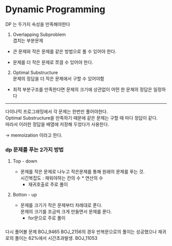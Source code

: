 # Dynamic Programming 

DP 는 두가지 속성을 만족해야한다

1. Overlapping Subproblem  
겹치는 부분문제

- 큰 문제와 작은 문제를 같은 방법으로 풀 수 있어야 한다.  

- 문제를 더 작은 문제로 쪼갤 수 있어야 한다.

2. Optimal Substructure  
문제의 정답을 더 작은 문제에서 구할 수 있어야함 

- 최적 부분구조를 만족한다면 문제의 크기에 상관없이 어떤 한 문제의 정답은 일정하다

***
다이나믹 프로그래밍에서 각 문제는 한번만 풀어야한다.  
Optimal Substructure을 만족하기 때문에 같은 문제는 구할 때 마다 정답이 같다.  
따라서 이러한 정답을 배열에 저장해 두었다가 사용한다.

-> memoization 이라고 한다.

### dp 문제를 푸는 2가지 방법 ###

1. Top - down
    - 문제를 작은 문제로 나누고 작은문제를 통해 원래의 문제를 푸는 것.  
    시간복잡도 : 채워야하는 칸의 수 * 연산의 수  
        - 재귀호출로 주로 풀이

2. Botton - up
    - 문제를 크기가 작은 문제부터 차례대로 푼다.  
    문제의 크기를 조금씩 크게 만들면서 문제를 푼다.  
        - for문으로 주로 풀이

###
다시 풀어볼 문제
BOJ_9465
BOJ_2156의 경우 반복문으로의 풀이는 성공했으나
재귀로의 풀이는 62%에서 시간초과발생.
BOJ_11053


